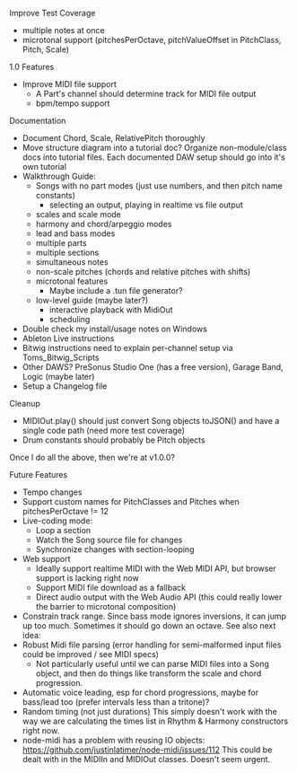 Improve Test Coverage
- multiple notes at once
- microtonal support (pitchesPerOctave, pitchValueOffset in PitchClass, Pitch, Scale)

1.0 Features
- Improve MIDI file support
  - A Part's channel should determine track for MIDI file output
  - bpm/tempo support

Documentation
- Document Chord, Scale, RelativePitch thoroughly
- Move structure diagram into a tutorial doc? Organize non-module/class docs into tutorial files. 
  Each documented DAW setup should go into it's own tutorial
- Walkthrough Guide:
  - Songs with no part modes (just use numbers, and then pitch name constants)
    - selecting an output, playing in realtime vs file output
  - scales and scale mode
  - harmony and chord/arpeggio modes
  - lead and bass modes
  - multiple parts
  - multiple sections
  - simultaneous notes
  - non-scale pitches (chords and relative pitches with shifts)
  - microtonal features
    - Maybe include a .tun file generator?
  - low-level guide (maybe later?)
    - interactive playback with MidiOut
    - scheduling
- Double check my install/usage notes on Windows
- Ableton Live instructions
- Bitwig instructions need to explain per-channel setup via Toms_Bitwig_Scripts
- Other DAWS? PreSonus Studio One (has a free version), Garage Band, Logic (maybe later) 
- Setup a Changelog file
  
Cleanup
- MIDIOut.play() should just convert Song objects toJSON() and have a single code path (need more test coverage)  
- Drum constants should probably be Pitch objects

Once I do all the above, then we're at v1.0.0?

Future Features
- Tempo changes
- Support custom names for PitchClasses and Pitches when pitchesPerOctave != 12
- Live-coding mode:
  - Loop a section
  - Watch the Song source file for changes
  - Synchronize changes with section-looping
- Web support
  - Ideally support realtime MIDI with the Web MIDI API, but browser support is lacking right now
  - Support MIDI file download as a fallback
  - Direct audio output with the Web Audio API (this could really lower the barrier to microtonal composition)
- Constrain track range. Since bass mode ignores inversions, it can jump up too much. Sometimes it should go down an octave. See also next idea:
- Robust Midi file parsing (error handling for semi-malformed input files could be improved / see MIDI specs)
  - Not particularly useful until we can parse MIDI files into a Song object, and then do things like transform 
    the scale and chord progression.    
- Automatic voice leading, esp for chord progressions, maybe for bass/lead too (prefer intervals less than a tritone)?
- Random timing (not just durations)
  This simply doesn't work with the way we are calculating the times list in Rhythm & Harmony constructors right now.
- node-midi has a problem with reusing IO objects: https://github.com/justinlatimer/node-midi/issues/112
  This could be dealt with in the MIDIIn and MIDIOut classes. Doesn't seem urgent.
    